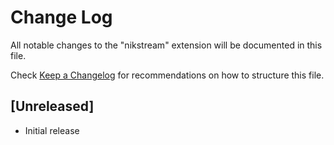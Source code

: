 # Change Log

All notable changes to the "nikstream" extension will be documented in this file.

Check [Keep a Changelog](http://keepachangelog.com/) for recommendations on how to structure this file.

## [Unreleased]

- Initial release
